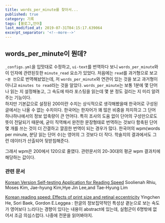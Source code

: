 ```yaml
---
title: words_per_minute를 찾아서...
published: true
category: 기록
tags: [블로그,언어]
last_modified_at: 2019-07-31T04:15:17.639064
excerpt_separator: '<!--more-->'
---
```


## words_per_minute이 뭔데?

`_configs.yml`을 입맛대로 수정하고, `ui-text`를 번역하다 보니 `words_per_minute`와 이 인자에 관련된듯한 `minute_read` 요소가 있었다. 처음에는 `read`를 과거형으로 보고 `~분 전`으로 번역해놨었는데, 저 `words_per_minute`와 연관이 있는 것을 보고 과거형이 아니고 `minutes to read`라는 것을 알았다. <!--more--> `words_per_minute`는 보통 1분에 몇 단어나 읽는 지 설정해놓고, 그 속도에 따라 포스팅을 읽는데 몇 분 정도 걸리는 지 미리 알려주는 기능이다.  
하지만 기본값으로 설정된 200이란 수치는 상식적으로 생각해봤을때 한국어로 구성된 글에서는 나올 수 없는 수치이다. 한국어는 한자어가 꽤 많은 비중을 차지하고 그 단어 하나하나에서의 정보 압축량이 큰 언어다. 특히 조사의 도움 없이 단어의 구성만으로도 뜻이 전달되기 때문에, 굳이 직역해서 완전한 문장형태로 번역하는 것보다 함축된 단어 몇 개를 쓰는 것이 더 간결하고 깔끔한 번역이 되는 경우가 많다. 한국어의 wpm(words per minute, 분당 읽는 단어 수)는 영어의 그 것보다 더 작다. 학술지의 결과에서도 그런 데이터가 산출되어 뒷받침해준다.

그래서 wpm은 200에서 120으로 줄였다. 관련문서의 20-30대의 평균 wpm 결과치에 해당하는 값이다.

### 관련 문서
[Korean Version Self-testing Application for Reading Speed](https://ekjo.org/DOIx.php?id=10.3341/kjo.2016.0042) Soolienah Rhiu, Moses Kim, Jae-hyung Kim,Hye Jin Lee,and Tae-Hyung Lim  

[Korean reading speed: Effects of print size and retinal eccentricity](https://doi.org/10.1016/j.visres.2018.06.013) Yingchen He, Sori Baek, Gordon E.Leggea : 한글의 정보집약적인 특성상 곁눈으로 보는 속도가 영어보다 느리다는 경향이 있다는 내용이 abstract에 있는데, 실험군이 6명밖에 없어서 조금 의심스럽다. 나중에 전문을 읽어봐야지.

